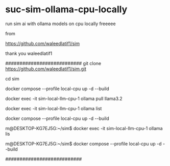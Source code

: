 # suc-sim-ollama-cpu-locally
run sim ai with ollama models on cpu locally freeeee











from


https://github.com/waleedlatif1/sim


thank you waleedlatif1








###########################
git clone https://github.com/waleedlatif1/sim.git


cd sim


docker compose --profile local-cpu up -d --build


docker exec -it sim-local-llm-cpu-1 ollama pull llama3.2


docker exec -it sim-local-llm-cpu-1 ollama list



docker compose --profile local-cpu up -d --build





m@DESKTOP-KG7EJ5G:~/sim$ docker exec -it sim-local-llm-cpu-1 ollama lis




m@DESKTOP-KG7EJ5G:~/sim$ docker compose --profile local-cpu up -d --build



###########################
